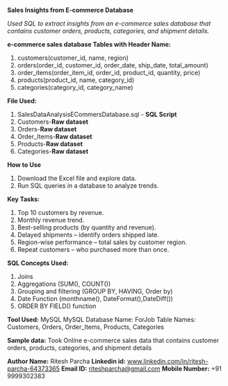 **Sales Insights from E-commerce Database**

*Used SQL to extract insights from an e-commerce sales database that contains customer orders, products, categories, and shipment details.*

**e-commerce sales database Tables with Header Name:**
1. customers(customer_id, name, region)
2. orders(order_id, customer_id, order_date, ship_date, total_amount)
3. order_items(order_item_id, order_id, product_id, quantity, price)
4. products(product_id, name, category_id)
5. categories(category_id, category_name)

**File Used:**   
1. SalesDataAnalysisECommersDatabase.sql - **SQL Script**
2. Customers-**Raw dataset**
3. Orders-**Raw dataset**
4. Order_Items-**Raw dataset**
5. Products-**Raw dataset**
6. Categories-**Raw dataset**

**How to Use**

1. Download the Excel file and explore data.
2. Run SQL queries in a database to analyze trends.

**Key Tasks:**
1. Top 10 customers by revenue.
2. Monthly revenue trend.
3. Best-selling products (by quantity and revenue).
4. Delayed shipments – identify orders shipped late.
5. Region-wise performance – total sales by customer region.
6. Repeat customers – who purchased more than once.


**SQL Concepts Used:**
1. Joins
2. Aggregations (SUM(), COUNT())
3. Grouping and filtering (GROUP BY, HAVING, Order by)
4. Date Function (monthname(), DateFormat(),DateDiff())
5. ORDER BY FIELD() function
   
**Tool Used:** 
MySQL
MySQL Database Name: ForJob
Table Names: Customers, Orders, Order_Items, Products, Categories

**Sample data:** 
Took Online e-commerce sales data that contains customer orders, products, categories, and shipment details

 **Author Name:** Ritesh Parcha
 **Linkedin id:** www.linkedin.com/in/ritesh-parcha-64373365
 **Email ID:** riteshparcha@gmail.com
 **Mobile Number:** +91 9999302383
